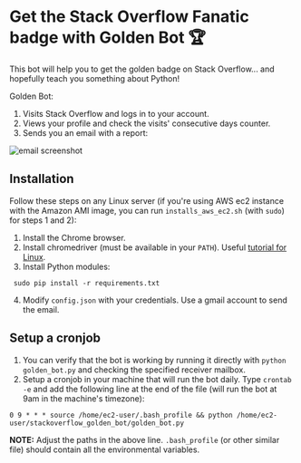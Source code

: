 # Get the Stack Overflow Fanatic badge with Golden Bot :trophy:

This bot will help you to get the golden badge on Stack Overflow... and hopefully teach you 
something about Python!

Golden Bot:
1) Visits Stack Overflow and logs in to your account.
2) Views your profile and check the visits' consecutive days counter.
3) Sends you an email with a report:

![email screenshot](https://i.ibb.co/VN4nr3w/so-bot.png)

## Installation

Follow these steps on any Linux server (if you're using AWS ec2 instance with the Amazon AMI image, you can run `installs_aws_ec2.sh` (with `sudo`) for steps 1 and 2):

1. Install the Chrome browser.
2. Install chromedriver (must be available in your `PATH`). Useful [tutorial for Linux](https://makandracards.com/makandra/29465-install-chromedriver-on-linux).
3. Install Python modules:

``` sudo pip install -r requirements.txt```

4. Modify `config.json` with your credentials. Use a gmail account to send the email.

## Setup a cronjob
 
1. You can verify that the bot is working by running it directly with `python golden_bot.py` and
checking the specified receiver mailbox.
2. Setup a cronjob in your machine that will run the bot daily. Type `crontab -e` and add the following line at the end of the 
file (will run the bot at 9am in the machine's timezone):

```0 9 * * * source /home/ec2-user/.bash_profile && python /home/ec2-user/stackoverflow_golden_bot/golden_bot.py```

**NOTE:** Adjust the paths in the above line. `.bash_profile` (or other similar file) should contain all the
environmental variables.


